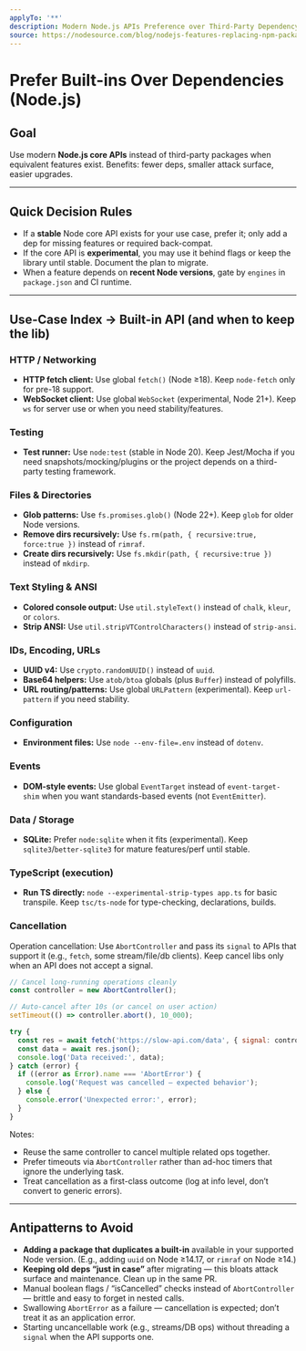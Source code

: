 ```yaml
---
applyTo: '**'
description: Modern Node.js APIs Preference over Third-Party Dependency Bloat
source: https://nodesource.com/blog/nodejs-features-replacing-npm-packages
---
```


# Prefer Built-ins Over Dependencies (Node.js)

## Goal
Use modern **Node.js core APIs** instead of third-party packages when equivalent features exist. Benefits: fewer deps, smaller attack surface, easier upgrades.

---

## Quick Decision Rules
- If a **stable** Node core API exists for your use case, prefer it; only add a dep for missing features or required back-compat.
- If the core API is **experimental**, you may use it behind flags or keep the library until stable. Document the plan to migrate.
- When a feature depends on **recent Node versions**, gate by `engines` in `package.json` and CI runtime.

---

## Use-Case Index → Built-in API (and when to keep the lib)

### HTTP / Networking
- **HTTP fetch client:** Use global `fetch()` (Node ≥18). Keep `node-fetch` only for pre-18 support.
- **WebSocket client:** Use global `WebSocket` (experimental, Node 21+). Keep `ws` for server use or when you need stability/features.

### Testing
- **Test runner:** Use `node:test` (stable in Node 20). Keep Jest/Mocha if you need snapshots/mocking/plugins or the project depends on a third-party testing framework.

### Files & Directories
- **Glob patterns:** Use `fs.promises.glob()` (Node 22+). Keep `glob` for older Node versions.
- **Remove dirs recursively:** Use `fs.rm(path, { recursive:true, force:true })` instead of `rimraf`.
- **Create dirs recursively:** Use `fs.mkdir(path, { recursive:true })` instead of `mkdirp`.

### Text Styling & ANSI
- **Colored console output:** Use `util.styleText()` instead of `chalk`, `kleur`, or `colors`. 
- **Strip ANSI:** Use `util.stripVTControlCharacters()` instead of `strip-ansi`.

### IDs, Encoding, URLs
- **UUID v4:** Use `crypto.randomUUID()` instead of `uuid`.
- **Base64 helpers:** Use `atob/btoa` globals (plus `Buffer`) instead of polyfills.
- **URL routing/patterns:** Use global `URLPattern` (experimental). Keep `url-pattern` if you need stability.

### Configuration
- **Environment files:** Use `node --env-file=.env` instead of `dotenv`.

### Events
- **DOM-style events:** Use global `EventTarget` instead of `event-target-shim` when you want standards-based events (not `EventEmitter`).

### Data / Storage
- **SQLite:** Prefer `node:sqlite` when it fits (experimental). Keep `sqlite3`/`better-sqlite3` for mature features/perf until stable.

### TypeScript (execution)
- **Run TS directly:** `node --experimental-strip-types app.ts` for basic transpile. Keep `tsc/ts-node` for type-checking, declarations, builds.

### Cancellation
Operation cancellation: Use `AbortController` and pass its `signal` to APIs that support it (e.g., `fetch`, some stream/file/db clients). Keep cancel libs only when an API does not accept a signal.

```js
// Cancel long-running operations cleanly
const controller = new AbortController();

// Auto-cancel after 10s (or cancel on user action)
setTimeout(() => controller.abort(), 10_000);

try {
  const res = await fetch('https://slow-api.com/data', { signal: controller.signal });
  const data = await res.json();
  console.log('Data received:', data);
} catch (error) {
  if ((error as Error).name === 'AbortError') {
    console.log('Request was cancelled — expected behavior');
  } else {
    console.error('Unexpected error:', error);
  }
}
```

Notes:
- Reuse the same controller to cancel multiple related ops together.
- Prefer timeouts via `AbortController` rather than ad-hoc timers that ignore the underlying task.
- Treat cancellation as a first-class outcome (log at info level, don’t convert to generic errors).

---

## Antipatterns to Avoid
- **Adding a package that duplicates a built-in** available in your supported Node version. (E.g., adding `uuid` on Node ≥14.17, or `rimraf` on Node ≥14.)
- **Keeping old deps “just in case”** after migrating — this bloats attack surface and maintenance. Clean up in the same PR.
- Manual boolean flags / “isCancelled” checks instead of `AbortController` — brittle and easy to forget in nested calls.
- Swallowing `AbortError` as a failure — cancellation is expected; don’t treat it as an application error.
- Starting uncancellable work (e.g., streams/DB ops) without threading a `signal` when the API supports one.
